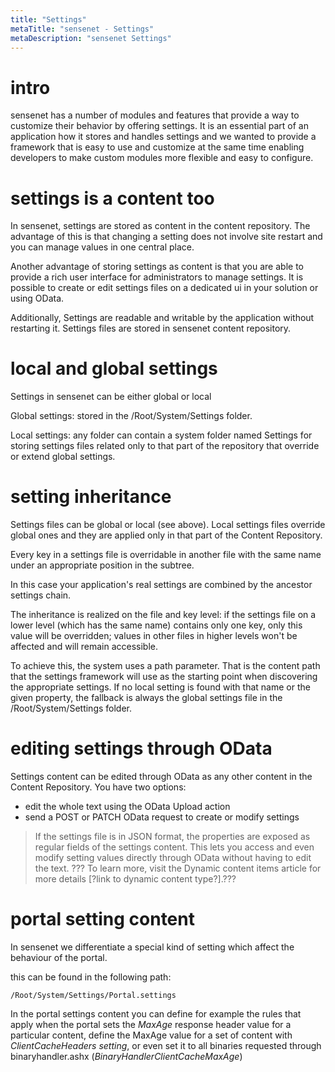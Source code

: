 ```yaml
---
title: "Settings"
metaTitle: "sensenet - Settings"
metaDescription: "sensenet Settings"
---
```


# intro

sensenet has a number of modules and features that provide a way to customize their behavior by offering settings. It is an essential part of an application how it stores and handles settings and we wanted to provide a framework that is easy to use and customize at the same time enabling developers to make custom modules more flexible and easy to configure.

# settings is a content too

In sensenet, settings are stored as content in the content repository. The advantage of this is that changing a setting does not involve site restart and you can manage values in one central place.

Another advantage of storing settings as content is that you are able to provide a rich user interface for administrators to manage settings. It is possible to create or edit settings files on a dedicated ui in your solution or using OData.

Additionally, Settings are readable and writable by the application without restarting it. Settings files are stored in sensenet content repository.

# local and global settings

Settings in sensenet can be either global or local

Global settings: stored in the /Root/System/Settings folder.

Local settings: any folder can contain a system folder named Settings for storing settings files related only to that part of the repository that override or extend global settings.


# setting inheritance

Settings files can be global or local (see above). Local settings files override global ones and they are applied only in that part of the Content Repository.

Every key in a settings file is overridable in another file with the same name under an appropriate position in the subtree.

In this case your application's real settings are combined by the ancestor settings chain. 

The inheritance is realized on the file and key level: if the settings file on a lower level (which has the same name) contains only one key, only this value will be overridden; values in other files in higher levels won't be affected and will remain accessible.

To achieve this, the system uses a path parameter. That is the content path that the settings framework will use as the starting point when discovering the appropriate settings. If no local setting is found with that name or the given property, the fallback is always the global settings file in the /Root/System/Settings folder.

# editing settings through OData

Settings content can be edited through OData as any other content in the Content Repository. You have two options:

- edit the whole text using the OData Upload action
- send a POST or PATCH OData request to create or modify settings

> If the settings file is in JSON format, the properties are exposed as regular fields of the settings content. This lets you access and even modify setting values directly through OData without having to edit the text. 
??? To learn more, visit the Dynamic content items article for more details [?link to dynamic content type?].???

# portal setting content

In sensenet we differentiate a special kind of setting which affect the behaviour of the portal.

this can be found in the following path:
```
/Root/System/Settings/Portal.settings
```

In the portal settings content you can define for example the rules that apply when the portal sets the _MaxAge_ response header value for a particular content, define the MaxAge value for a set of content with _ClientCacheHeaders setting_, or even set it to all binaries requested through binaryhandler.ashx (_BinaryHandlerClientCacheMaxAge_)
